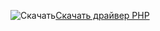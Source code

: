 ![Скачать](../ssms/media/download-icon.png)[Скачать драйвер PHP](../connect/php/download-drivers-php-sql-server.md)
